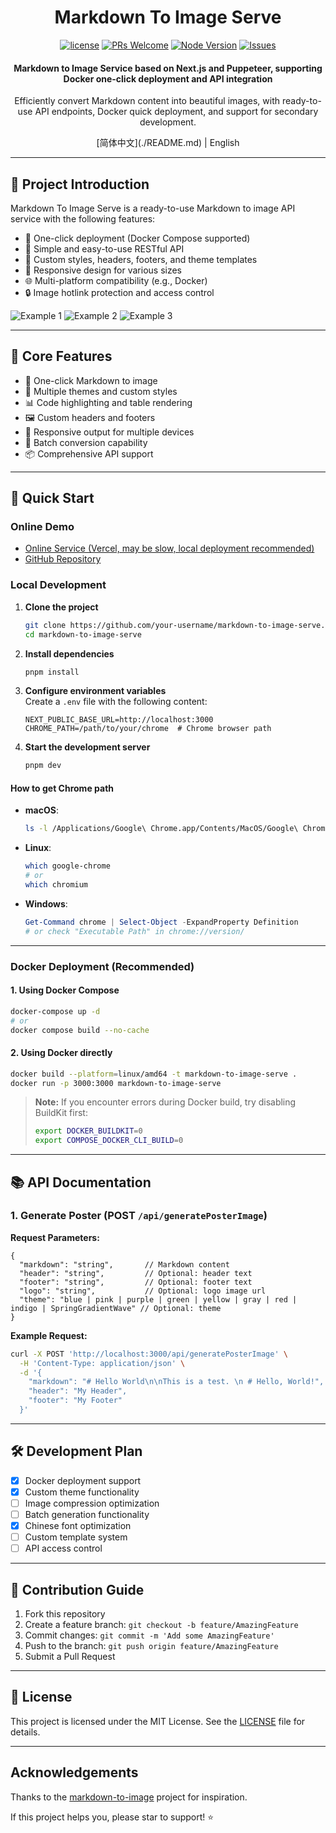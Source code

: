 <div align="center">

# Markdown To Image Serve

[![license](https://img.shields.io/badge/license-MIT-blue.svg)](./LICENSE)
[![PRs Welcome](https://img.shields.io/badge/PRs-welcome-brightgreen.svg)](#contributing)
[![Node Version](https://img.shields.io/node/v/next.svg)](https://nodejs.org)
[![Issues](https://img.shields.io/github/issues/your-username/markdown-to-image-serve.svg)](https://github.com/wxingheng/markdown-to-image-serve/issues)

<h4>Markdown to Image Service based on Next.js and Puppeteer, supporting Docker one-click deployment and API integration</h4>
<p>Efficiently convert Markdown content into beautiful images, with ready-to-use API endpoints, Docker quick deployment, and support for secondary development.</p>
[简体中文](./README.md) | English

</div>

---

## 🎯 Project Introduction

Markdown To Image Serve is a ready-to-use Markdown to image API service with the following features:

- 🚀 One-click deployment (Docker Compose supported)
- 🔄 Simple and easy-to-use RESTful API
- 🎨 Custom styles, headers, footers, and theme templates
- 📱 Responsive design for various sizes
- 🌐 Multi-platform compatibility (e.g., Docker)
- 🔒 Image hotlink protection and access control

![Example 1](https://github.com/user-attachments/assets/a0e641b8-9369-4cc6-b602-256f26089777)
![Example 2](https://github.com/user-attachments/assets/d67f3b84-0a1a-4b60-853b-fcf13d313d0e)
![Example 3](https://github.com/user-attachments/assets/e5e4ac59-a607-42d7-9d47-180eb7fe2268)

---

## 🌟 Core Features

- 📝 One-click Markdown to image
- 🎨 Multiple themes and custom styles
- 📊 Code highlighting and table rendering
- 🖼️ Custom headers and footers
- 📱 Responsive output for multiple devices
- 🔄 Batch conversion capability
- 📦 Comprehensive API support

---

## 🚀 Quick Start

### Online Demo

- [Online Service (Vercel, may be slow, local deployment recommended)](https://markdown-to-image-serve.jcommon.top)
- [GitHub Repository](https://github.com/wxingheng/markdown-to-image-serve)

### Local Development

1. **Clone the project**
   ```bash
   git clone https://github.com/your-username/markdown-to-image-serve.git
   cd markdown-to-image-serve
   ```

2. **Install dependencies**
   ```bash
   pnpm install
   ```

3. **Configure environment variables**  
   Create a `.env` file with the following content:
   ```env
   NEXT_PUBLIC_BASE_URL=http://localhost:3000
   CHROME_PATH=/path/to/your/chrome  # Chrome browser path
   ```

4. **Start the development server**
   ```bash
   pnpm dev
   ```

#### How to get Chrome path

- **macOS**:
  ```bash
  ls -l /Applications/Google\ Chrome.app/Contents/MacOS/Google\ Chrome
  ```
- **Linux**:
  ```bash
  which google-chrome
  # or
  which chromium
  ```
- **Windows**:
  ```powershell
  Get-Command chrome | Select-Object -ExpandProperty Definition
  # or check "Executable Path" in chrome://version/
  ```

---

### Docker Deployment (Recommended)

#### 1. Using Docker Compose

```bash
docker-compose up -d
# or
docker compose build --no-cache
```

#### 2. Using Docker directly

```bash
docker build --platform=linux/amd64 -t markdown-to-image-serve .
docker run -p 3000:3000 markdown-to-image-serve
```

> **Note:** If you encounter errors during Docker build, try disabling BuildKit first:
> ```bash
> export DOCKER_BUILDKIT=0
> export COMPOSE_DOCKER_CLI_BUILD=0
> ```

---

## 📚 API Documentation

### 1. Generate Poster (POST `/api/generatePosterImage`)

**Request Parameters:**

```json5
{
  "markdown": "string",       // Markdown content
  "header": "string",         // Optional: header text
  "footer": "string",         // Optional: footer text
  "logo": "string",           // Optional: logo image url
  "theme": "blue | pink | purple | green | yellow | gray | red | indigo | SpringGradientWave" // Optional: theme
}
```

**Example Request:**

```bash
curl -X POST 'http://localhost:3000/api/generatePosterImage' \
  -H 'Content-Type: application/json' \
  -d '{
    "markdown": "# Hello World\n\nThis is a test. \n # Hello, World!",
    "header": "My Header",
    "footer": "My Footer"
  }'
```

---

## 🛠 Development Plan

- [x] Docker deployment support
- [x] Custom theme functionality
- [ ] Image compression optimization
- [ ] Batch generation functionality
- [x] Chinese font optimization
- [ ] Custom template system
- [ ] API access control

---

## 🤝 Contribution Guide

1. Fork this repository
2. Create a feature branch: `git checkout -b feature/AmazingFeature`
3. Commit changes: `git commit -m 'Add some AmazingFeature'`
4. Push to the branch: `git push origin feature/AmazingFeature`
5. Submit a Pull Request

---

## 📄 License

This project is licensed under the MIT License. See the [LICENSE](LICENSE) file for details.

---

## Acknowledgements

Thanks to the [markdown-to-image](https://github.com/gcui-art/markdown-to-image) project for inspiration.

If this project helps you, please star to support! ⭐️
